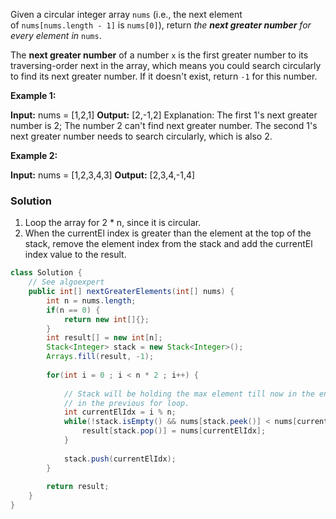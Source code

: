 Given a circular integer array `nums` (i.e., the next element of `nums[nums.length - 1]` is `nums[0]`), return _the **next greater number** for every element in_ `nums`.

The **next greater number** of a number `x` is the first greater number to its traversing-order next in the array, which means you could search circularly to find its next greater number. If it doesn't exist, return `-1` for this number.

**Example 1:**

**Input:** nums = [1,2,1]
**Output:** [2,-1,2]
Explanation: The first 1's next greater number is 2; 
The number 2 can't find next greater number. 
The second 1's next greater number needs to search circularly, which is also 2.

**Example 2:**

**Input:** nums = [1,2,3,4,3]
**Output:** [2,3,4,-1,4]


### Solution

1. Loop the array for 2 * n, since it is circular.
2. When the currentEl index is greater than the element at the top of the stack, remove the element index from the stack and add the currentEl index value to the result. 


```java
class Solution {
    // See algoexpert
    public int[] nextGreaterElements(int[] nums) {
        int n = nums.length;
        if(n == 0) {
            return new int[]{};
        }
        int result[] = new int[n];
        Stack<Integer> stack = new Stack<Integer>();
        Arrays.fill(result, -1);
        
        for(int i = 0 ; i < n * 2 ; i++) {
            
            // Stack will be holding the max element till now in the end with last element 
            // in the previous for loop. 
            int currentElIdx = i % n;
            while(!stack.isEmpty() && nums[stack.peek()] < nums[currentElIdx]) {
                result[stack.pop()] = nums[currentElIdx];
            }
            
            stack.push(currentElIdx);
        }
        
        return result;
    }
}
```

